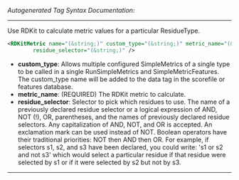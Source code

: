 <!-- THIS IS AN AUTOGENERATED FILE: Don't edit it directly, instead change the schema definition in the code itself. -->

_Autogenerated Tag Syntax Documentation:_

---
Use RDKit to calculate metric values for a particular ResidueType.

```xml
<RDKitMetric name="(&string;)" custom_type="(&string;)" metric_name="(&string;)"
        residue_selector="(&string;)" />
```

-   **custom_type**: Allows multiple configured SimpleMetrics of a single type to be called in a single RunSimpleMetrics and SimpleMetricFeatures. 
 The custom_type name will be added to the data tag in the scorefile or features database.
-   **metric_name**: (REQUIRED) The RDKit metric to calculate.
-   **residue_selector**: Selector to pick which residues to use. The name of a previously declared residue selector or a logical expression of AND, NOT (!), OR, parentheses, and the names of previously declared residue selectors. Any capitalization of AND, NOT, and OR is accepted. An exclamation mark can be used instead of NOT. Boolean operators have their traditional priorities: NOT then AND then OR. For example, if selectors s1, s2, and s3 have been declared, you could write: 's1 or s2 and not s3' which would select a particular residue if that residue were selected by s1 or if it were selected by s2 but not by s3.

---
